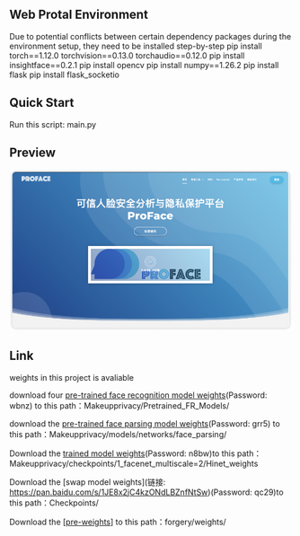 ## Web Protal Environment
  Due to potential conflicts between certain dependency packages during the environment setup, they need to be installed step-by-step
    pip install  torch==1.12.0 torchvision==0.13.0 torchaudio==0.12.0
    pip install insightface==0.2.1
    pip install opencv
    pip install numpy==1.26.2
    pip install flask
    pip install flask_socketio
## Quick Start
Run this script: main.py
## Preview
![](./static/cc22c5a070f0452485b327a477c0698.png)
## Link 
weights in this project is avaliable

download four [pre-trained face recognition model weights](https://pan.baidu.com/s/12BhQkR8YBp9ergCmIR2H-A)(Password: wbnz) to this path：Makeupprivacy/Pretrained_FR_Models/

download the [pre-trained face parsing model weights](https://pan.baidu.com/s/1_1uyZuWHXmmovMvwFt1J1g)(Password: grr5) to this path：Makeupprivacy/models/networks/face_parsing/

Download the [trained model weights](https://pan.baidu.com/s/1m5LukyEqoOIE90tl31jHbA)(Password: n8bw)to this path：Makeupprivacy/checkpoints/1_facenet_multiscale=2/Hinet_weights

Download the [swap model weights](链接: https://pan.baidu.com/s/1JE8x2jC4kzONdLBZnfNtSw)(Password: qc29)to this path：Checkpoints/

Download the [[pre-weights](https://drive.google.com/file/d/1bTcOGQFl08M8aIVK6xp2iUSwqUOkMgYn/view?usp=drive_link)] to this path：forgery/weights/


